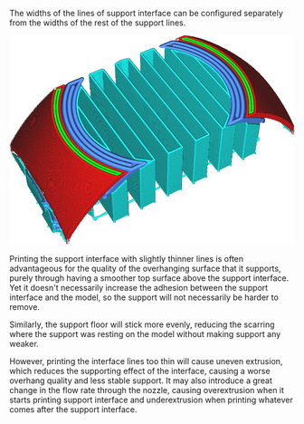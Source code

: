 The widths of the lines of support interface can be configured separately from the widths of the rest of the support lines.

![The support interface lines are wider than the rest of the support lines](../../../articles/images/support_roof_line_width.png)

Printing the support interface with slightly thinner lines is often advantageous for the quality of the overhanging surface that it supports, purely through having a smoother top surface above the support interface. Yet it doesn't necessarily increase the adhesion between the support interface and the model, so the support will not necessarily be harder to remove.

Similarly, the support floor will stick more evenly, reducing the scarring where the support was resting on the model without making support any weaker.

However, printing the interface lines too thin will cause uneven extrusion, which reduces the supporting effect of the interface, causing a worse overhang quality and less stable support. It may also introduce a great change in the flow rate through the nozzle, causing overextrusion when it starts printing support interface and underextrusion when printing whatever comes after the support interface.